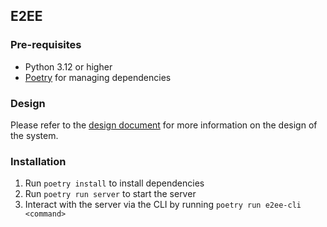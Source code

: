 ## E2EE

### Pre-requisites
- Python 3.12 or higher
- [Poetry](https://python-poetry.org/docs/#installation) for managing dependencies

### Design
Please refer to the [design document](maman16.pdf) for more information on the design of the system.

### Installation
1. Run `poetry install` to install dependencies
2. Run `poetry run server` to start the server
3. Interact with the server via the CLI by running `poetry run e2ee-cli <command>`


